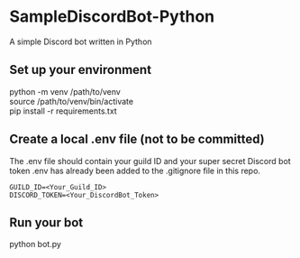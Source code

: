 # SampleDiscordBot-Python  
A simple Discord bot written in Python

## Set up your environment  
python -m venv /path/to/venv  
source /path/to/venv/bin/activate  
pip install -r requirements.txt  

## Create a local .env file (not to be committed)
The .env file should contain your guild ID and your super secret Discord bot token 
.env has already been added to the .gitignore file in this repo.  
```
GUILD_ID=<Your_Guild_ID>  
DISCORD_TOKEN=<Your_DiscordBot_Token>  
```

## Run your bot
python bot.py
